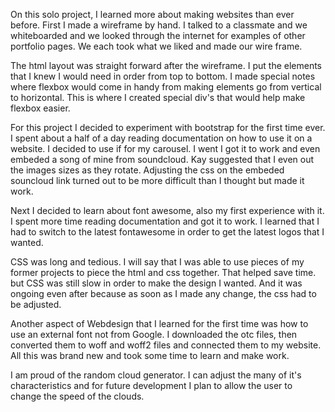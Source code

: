 On this solo project, I learned more about making websites than ever before.  First I made a wireframe by hand.  I talked to a classmate and we whiteboarded and we looked through the internet for examples of other portfolio pages.  We each took what we liked and made our wire frame.

The html layout was straight forward after the wireframe.  I put the elements that I knew I would need in order from top to bottom.  I made special notes where flexbox would come in handy from making elements go from vertical to horizontal.  This is where I created special div's that would help make flexbox easier.

For this project I decided to experiment with bootstrap for the first time ever.  I spent about a half of a day reading documentation on how to use it on a website.  I decided to use if for my carousel.  I went I got it to work and even embeded a song of mine from soundcloud.  Kay suggested that I even out the images sizes as they rotate. Adjusting the css on the embeded souncloud link turned out to be more difficult than I thought but made it work.

Next I decided to learn about font awesome, also my first experience with it.  I spent more time reading documentation and got it to work.  I learned that I had to switch to the latest fontawesome in order to get the latest logos that I wanted.

CSS was long and tedious.  I will say that I was able to use pieces of my former projects to piece the html and css together.  That helped save time.  but CSS was still slow in order to make the design I wanted.  And it was ongoing even after because as soon as I made any change, the css had to be adjusted.

Another aspect of Webdesign that I learned for the first time was how to use an external font not from Google.  I downloaded the otc files, then converted them to woff and woff2 files and connected them to my website.  All this was brand new and took some time to learn and make work.

I am proud of the random cloud generator.  I can adjust the many of it's characteristics and for future development I plan to allow the user to change the speed of the clouds.
